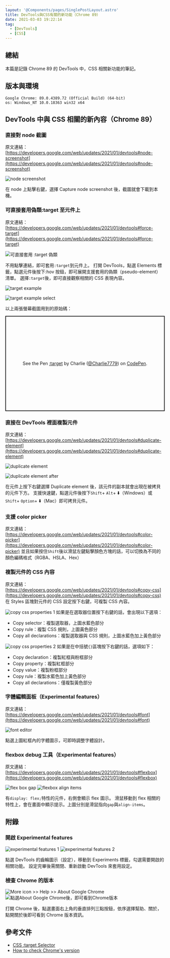 ```yaml
---
layout: '@Components/pages/SinglePostLayout.astro'
title: DevTools與CSS有關的新功能（Chrome 89）
date: 2021-03-03 19:22:14
tag:
  - [DevTools]
  - [CSS]
---
```


## 總結

本篇是記錄 Chrome 89 的 DevTools 中，CSS 相關新功能的筆記。

## 版本與環境

```
Google Chrome: 89.0.4389.72 (Official Build) (64-bit)
os: Windows_NT 10.0.18363 win32 x64
```

## DevTools 中與 CSS 相關的新內容（Chrome 89）

### 直接對 node 截圖

原文連結：[https://developers.google.com/web/updates/2021/01/devtools#node-screenshot](https://developers.google.com/web/updates/2021/01/devtools#node-screenshot)

![node screenshot](/2021/chrome-89-css/node-screenshot.jpg)

在 node 上點擊右鍵，選擇 Capture node screenshot 後，截圖就會下載到本機。

### 可直接套用偽類:target 至元件上

原文連結：[https://developers.google.com/web/updates/2021/01/devtools#force-target](https://developers.google.com/web/updates/2021/01/devtools#force-target)

![可直接套用 :target 偽類](/2021/chrome-89-css/target.jpg)

不用點擊連結，即可套用`:target`到元件上。
打開 DevTools，點選 Elements 標籤，點選元件後按下:hov 按鈕，即可展開支援套用的偽類（pseudo-element）清單。
選擇`:target`後，即可直接觀察相關的 CSS 表現內容。

![target example](/2021/chrome-89-css/target-example.jpg)

![target example select](/2021/chrome-89-css/target-example-select.jpg)

以上兩張螢幕截圖用到的原始碼：

<p class="codepen" data-height="300" data-theme-id="dark" data-default-tab="html,result" data-user="Charlie7779" data-slug-hash="abBKWNL" style="height: 300px; box-sizing: border-box; display: flex; align-items: center; justify-content: center; border: 2px solid; margin: 1em 0; padding: 1em;" data-pen-title=":target">
  <span>See the Pen <a href="https://codepen.io/Charlie7779/pen/abBKWNL">
  :target</a> by Charlie (<a href="https://codepen.io/Charlie7779">@Charlie7779</a>)
  on <a href="https://codepen.io">CodePen</a>.</span>
</p>
<script async src="https://cpwebassets.codepen.io/assets/embed/ei.js"></script>

### 直接在 DevTools 裡面複製元件

原文連結：[https://developers.google.com/web/updates/2021/01/devtools#duplicate-element](https://developers.google.com/web/updates/2021/01/devtools#duplicate-element)

![duplicate element](/2021/chrome-89-css/duplicate-element.jpg)

![duplicate element after](/2021/chrome-89-css/duplicate-element-after.jpg)

在元件上按下右鍵選擇 Duplicate element 後，該元件的副本就會出現在被拷貝的元件下方。
支援快速鍵，點選元件後按下`Shift`+ `Alt`+ ⬇️（Windows）或`Shift`+ `Option`+ ⬇️（Mac）即可拷貝元件。

### 支援 color picker

原文連結：[https://developers.google.com/web/updates/2021/01/devtools#color-picker](https://developers.google.com/web/updates/2021/01/devtools#color-picker)
並且如果按住`Shift`後以滑鼠左鍵點擊顏色方塊的話，可以切換為不同的顏色編碼格式（RGBA、HSLA、Hex）

### 複製元件的 CSS 內容

原文連結：[https://developers.google.com/web/updates/2021/01/devtools#copy-css](https://developers.google.com/web/updates/2021/01/devtools#copy-css)
在 Styles 區塊對元件的 CSS 設定按下右鍵，可複製 CSS 內容。

![copy css properties 1](/2021/chrome-89-css/copy-CSS-properties.jpg)
如果是在選取器位置按下右鍵的話，會出現以下選項：

- Copy selector：複製選取器，上圖水藍色部分
- Copy rule：複製 CSS 規則，上圖黃色部分
- Copy all declarations：複製選取器與 CSS 規則，上圖水藍色加上黃色部分

![copy css properties 2](/2021/chrome-89-css/copy-CSS-properties-1.jpg)
如果是在中括號`{}`區塊按下右鍵的話，選項如下：

- Copy declaration：複製紅框與粉框部分
- Copy property：複製紅框部分
- Copy value：複製粉框部分
- Copy rule：複製水藍色加上黃色部分
- Copy all declarations：僅複製黃色部分

### 字體編輯面板（Experimental features）

原文連結：[https://developers.google.com/web/updates/2021/01/devtools#font](https://developers.google.com/web/updates/2021/01/devtools#font)

![font editor](/2021/chrome-89-css/font-editor.jpg)

點選上圖紅框內的字體圖示，可即時調整字體設計。

### flexbox debug 工具（Experimental features）

原文連結：[https://developers.google.com/web/updates/2021/01/devtools#flexbox](https://developers.google.com/web/updates/2021/01/devtools#flexbox)

![flex box gap](/2021/chrome-89-css/flexbox-gap.jpg)
![flexbox align items](/2021/chrome-89-css/flexbox-align-items.jpg)

有`display: flex;`特性的元件，右側會顯示 flex 圖示。
滑鼠移動到 flex 相關的特性上，會在畫面中顯示提示。上圖分別是滑鼠指向`gap`與`align-items`。

## 附錄

### 開啟 Experimental features

![experimental features 1](/2021/chrome-89-css/experimental-features.jpg)
![experimental features 2](/2021/chrome-89-css/experimental-features-1.jpg)

點選 DevTools 的齒輪圖示（設定），移動到 Experiments 標籤，勾選需要開啟的相關功能。
設定完畢後需關閉、重新啟動 DevTools 來套用設定。

### 檢查 Chrome 的版本

![More icon >> Help >> About Google Chrome](/2021/chrome-89-css/check-chrome-version.png)
![點選About Google Chrome後，即可看到Chrome版本](/2021/chrome-89-css/chrome-version-info.png)

打開 Chrome 後，點選畫面右上角的垂直排列三點按鈕，依序選擇幫助、關於，點開關於後即可看到 Chrome 版本資訊。

## 參考文件

- [CSS :target Selector](https://www.w3schools.com/cssref/sel_target.asp)
- [How to check Chrome's version](https://www.google.com/chrome/update/)
